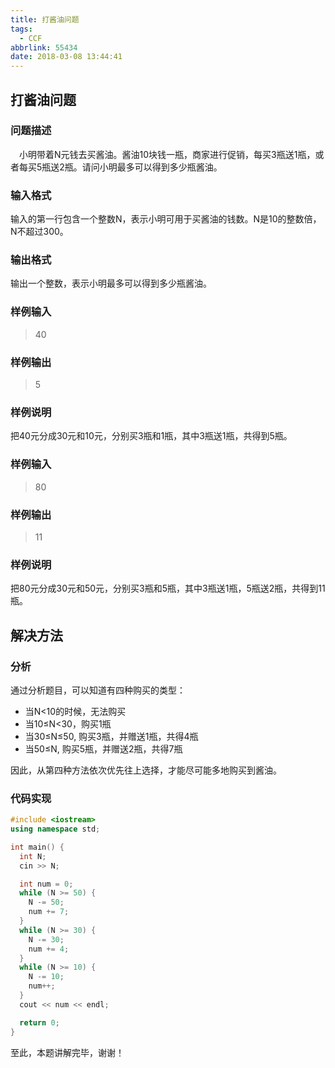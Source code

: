 ```yaml
---
title: 打酱油问题
tags:
  - CCF
abbrlink: 55434
date: 2018-03-08 13:44:41
---
```

## 打酱油问题
### 问题描述
&emsp;小明带着N元钱去买酱油。酱油10块钱一瓶，商家进行促销，每买3瓶送1瓶，或者每买5瓶送2瓶。请问小明最多可以得到多少瓶酱油。

### 输入格式
输入的第一行包含一个整数N，表示小明可用于买酱油的钱数。N是10的整数倍，N不超过300。

### 输出格式
输出一个整数，表示小明最多可以得到多少瓶酱油。
<!-- more -->

### 样例输入
> 40

### 样例输出
> 5

### 样例说明
把40元分成30元和10元，分别买3瓶和1瓶，其中3瓶送1瓶，共得到5瓶。

### 样例输入
> 80

### 样例输出
> 11

### 样例说明
把80元分成30元和50元，分别买3瓶和5瓶，其中3瓶送1瓶，5瓶送2瓶，共得到11瓶。

## 解决方法
### 分析
通过分析题目，可以知道有四种购买的类型：
  + 当N<10的时候，无法购买
  + 当10≤N<30，购买1瓶
  + 当30≤N≤50, 购买3瓶，并赠送1瓶，共得4瓶
  + 当50≤N, 购买5瓶，并赠送2瓶，共得7瓶

因此，从第四种方法依次优先往上选择，才能尽可能多地购买到酱油。
### 代码实现
```C++
#include <iostream>
using namespace std;

int main() {
  int N;
  cin >> N;

  int num = 0;
  while (N >= 50) {
    N -= 50;
    num += 7;
  }
  while (N >= 30) {
    N -= 30;
    num += 4;
  }
  while (N >= 10) {
    N -= 10;
    num++;
  }
  cout << num << endl;

  return 0;
}
```
至此，本题讲解完毕，谢谢！
